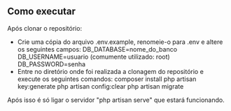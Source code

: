 ## Como executar

Após clonar o repositório:

- Crie uma cópia do arquivo .env.example, renomeie-o para .env e altere os seguintes campos:
	DB_DATABASE=nome_do_banco
	DB_USERNAME=usuario (comumente utilizado: root)
	DB_PASSWORD=senha
- Entre no diretório onde foi realizada a clonagem do repositório e execute os seguintes comandos:
	composer install
	php artisan key:generate
	php artisan config:clear
	php artisan migrate

Após isso é só ligar o servidor "php artisan serve" que estará funcionando.